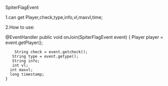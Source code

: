 SpiterFlagEvent



1.can get Player,check,type,info,vl,maxvl,time;

2.How to use:

   @EventHandler
    public void onJoin(SpiterFlagEvent event) {
        Player player = event.getPlayer();
    
        String check = event.getcheck();
       String type = event.getype();
       String info;
       int vl;
      int maxvl;
      long timestamp;
    }

    

